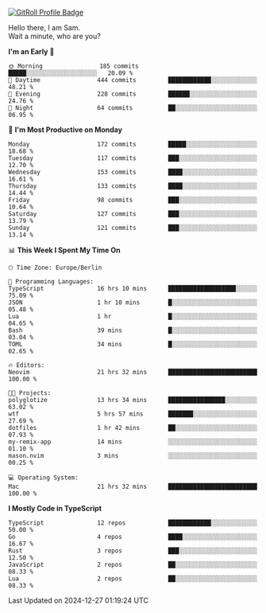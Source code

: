 <a href="https://gitroll.io/profile/u8g4G6FTZM7WSCSqTRPGSHZygT4O2" target="_blank"><img src="https://gitroll.io/api/badges/profiles/v1/u8g4G6FTZM7WSCSqTRPGSHZygT4O2?theme=nord" alt="GitRoll Profile Badge"/></a>

Hello there, I am Sam.  
Wait a minute, who are you?
  
<!--START_SECTION:waka-->
**I'm an Early 🐤** 

```text
🌞 Morning                185 commits         █████░░░░░░░░░░░░░░░░░░░░   20.09 % 
🌆 Daytime                444 commits         ████████████░░░░░░░░░░░░░   48.21 % 
🌃 Evening                228 commits         ██████░░░░░░░░░░░░░░░░░░░   24.76 % 
🌙 Night                  64 commits          ██░░░░░░░░░░░░░░░░░░░░░░░   06.95 % 
```
📅 **I'm Most Productive on Monday** 

```text
Monday                   172 commits         █████░░░░░░░░░░░░░░░░░░░░   18.68 % 
Tuesday                  117 commits         ███░░░░░░░░░░░░░░░░░░░░░░   12.70 % 
Wednesday                153 commits         ████░░░░░░░░░░░░░░░░░░░░░   16.61 % 
Thursday                 133 commits         ████░░░░░░░░░░░░░░░░░░░░░   14.44 % 
Friday                   98 commits          ███░░░░░░░░░░░░░░░░░░░░░░   10.64 % 
Saturday                 127 commits         ███░░░░░░░░░░░░░░░░░░░░░░   13.79 % 
Sunday                   121 commits         ███░░░░░░░░░░░░░░░░░░░░░░   13.14 % 
```


📊 **This Week I Spent My Time On** 

```text
🕑︎ Time Zone: Europe/Berlin

💬 Programming Languages: 
TypeScript               16 hrs 10 mins      ███████████████████░░░░░░   75.09 % 
JSON                     1 hr 10 mins        █░░░░░░░░░░░░░░░░░░░░░░░░   05.48 % 
Lua                      1 hr                █░░░░░░░░░░░░░░░░░░░░░░░░   04.65 % 
Bash                     39 mins             █░░░░░░░░░░░░░░░░░░░░░░░░   03.04 % 
TOML                     34 mins             █░░░░░░░░░░░░░░░░░░░░░░░░   02.65 % 

🔥 Editors: 
Neovim                   21 hrs 32 mins      █████████████████████████   100.00 % 

🐱‍💻 Projects: 
polyglotize              13 hrs 34 mins      ████████████████░░░░░░░░░   63.02 % 
wtf                      5 hrs 57 mins       ███████░░░░░░░░░░░░░░░░░░   27.69 % 
dotfiles                 1 hr 42 mins        ██░░░░░░░░░░░░░░░░░░░░░░░   07.93 % 
my-remix-app             14 mins             ░░░░░░░░░░░░░░░░░░░░░░░░░   01.10 % 
mason.nvim               3 mins              ░░░░░░░░░░░░░░░░░░░░░░░░░   00.25 % 

💻 Operating System: 
Mac                      21 hrs 32 mins      █████████████████████████   100.00 % 
```

**I Mostly Code in TypeScript** 

```text
TypeScript               12 repos            ████████████░░░░░░░░░░░░░   50.00 % 
Go                       4 repos             ████░░░░░░░░░░░░░░░░░░░░░   16.67 % 
Rust                     3 repos             ███░░░░░░░░░░░░░░░░░░░░░░   12.50 % 
JavaScript               2 repos             ██░░░░░░░░░░░░░░░░░░░░░░░   08.33 % 
Lua                      2 repos             ██░░░░░░░░░░░░░░░░░░░░░░░   08.33 % 
```




 Last Updated on 2024-12-27 01:19:24 UTC
<!--END_SECTION:waka-->

